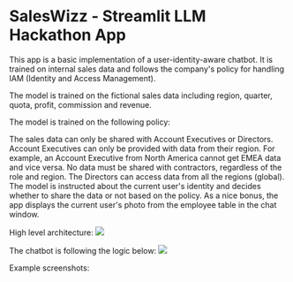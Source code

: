 # SalesWizz - Streamlit LLM Hackathon App

This app is a basic implementation of a user-identity-aware chatbot. It is trained on internal sales data and follows the company's policy for handling IAM (Identity and Access Management).

The model is trained on the fictional sales data including region, quarter, quota, profit, commission and revenue.

The model is trained on the following policy:

The sales data can only be shared with Account Executives or Directors.
Account Executives can only be provided with data from their region. For example, an Account Executive from North America cannot get EMEA data and vice versa.
No data must be shared with contractors, regardless of the role and region.
The Directors can access data from all the regions (global).
The model is instructed about the current user's identity and decides whether to share the data or not based on the policy. As a nice bonus, the app displays the current user's photo from the employee table in the chat window.

High level architecture:
[<img src="https://i.postimg.cc/44mPtfzz/instant-demo1.gif"/>](https://i.postimg.cc/9Qystc2J/saleswizz-architecture.png)

The chatbot is following the logic below:
[<img src="https://i.postimg.cc/44mPtfzz/instant-demo1.gif"/>](https://i.postimg.cc/K86N8M3h/model-logic.png)

Example screenshots:
